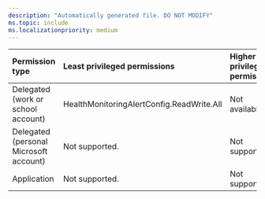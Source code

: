 ```yaml
---
description: "Automatically generated file. DO NOT MODIFY"
ms.topic: include
ms.localizationpriority: medium
---
```


|Permission type|Least privileged permissions|Higher privileged permissions|
|:---|:---|:---|
|Delegated (work or school account)|HealthMonitoringAlertConfig.ReadWrite.All|Not available.|
|Delegated (personal Microsoft account)|Not supported.|Not supported.|
|Application|Not supported.|Not supported.|

